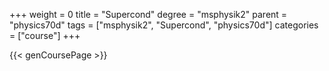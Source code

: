 +++
weight = 0
title = "Supercond"
degree = "msphysik2"
parent = "physics70d"
tags = ["msphysik2", "Supercond", "physics70d"]
categories = ["course"]
+++

{{< genCoursePage >}}
